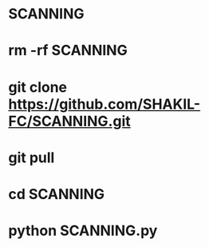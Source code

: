 # SCANNING
# rm -rf SCANNING
# git clone https://github.com/SHAKIL-FC/SCANNING.git
# git pull
# cd SCANNING
# python SCANNING.py
